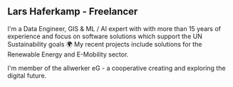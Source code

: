 ## Lars Haferkamp - Freelancer

I'm a Data Engineer, GIS & ML / AI expert with with more than 15 years of experience and focus on software solutions which support the UN Sustainability goals 🌍
My recent projects include solutions for the Renewable Energy and E-Mobility sector. 

I'm member of the allwerker eG - a cooperative creating and exploring the digital future.



<!--
**zzikkzzakk/zzikkzzakk** is a ✨ _special_ ✨ repository because its `README.md` (this file) appears on your GitHub profile.

Here are some ideas to get you started:

- 🔭 I’m currently working on ...
- 🌱 I’m currently learning ...
- 👯 I’m looking to collaborate on ...
- 🤔 I’m looking for help with ...
- 💬 Ask me about ...
- 📫 How to reach me: ...
- 😄 Pronouns: ...
- ⚡ Fun fact: ...
-->

